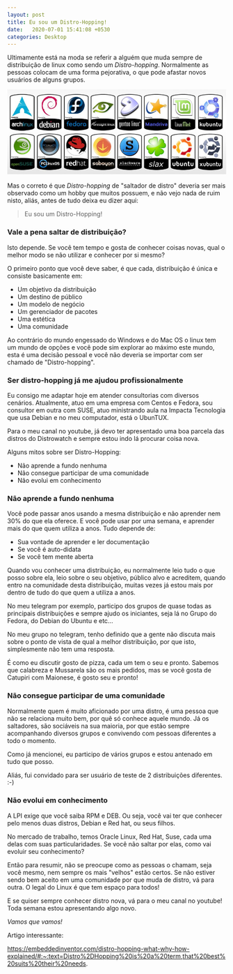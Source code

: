 ```yaml
---
layout: post
title: Eu sou um Distro-Hopping!
date:   2020-07-01 15:41:08 +0530
categories: Desktop
---
```


Ultimamente está na moda se referir a alguém que muda sempre de distribuição de linux como sendo um *Distro-hopping*. Normalmente as pessoas colocam de uma forma pejorativa, o que pode afastar novos usuários de alguns grupos. 

![distros](/images/distros.jpg)

Mas o correto é que *Distro-hopping* de "saltador de distro" deveria ser mais observado como um hobby que muitos possuem, e não vejo nada de ruim nisto, aliás, antes de tudo deixa eu dizer aqui:

> Eu sou um Distro-Hopping! 

### Vale a pena saltar de distribuição?
Isto depende. Se você tem tempo e gosta de conhecer coisas novas, qual o melhor modo se não utilizar e conhecer por si mesmo?

O primeiro ponto que você deve saber, é que cada, distribuição é única e consiste basicamente em:

- Um objetivo da distribuição
- Um destino de público
- Um modelo de negócio
- Um gerenciador de pacotes
- Uma estética
- Uma comunidade

Ao contrário do mundo engessado do Windows e do Mac OS o linux tem um mundo de opções e você pode sim explorar ao máximo este mundo, esta é uma decisão pessoal e você não deveria se importar com ser chamado de "Distro-hopping".


### Ser distro-hopping já me ajudou profissionalmente

Eu consigo me adaptar hoje em atender consultorias com diversos cenários. Atualmente, atuo em uma empresa com Centos e Fedora, sou consultor em outra com SUSE, atuo ministrando aula na Impacta Tecnologia que usa Debian e no meu computador, está o UbunTUX. 

Para o meu canal no youtube, já devo ter apresentado uma boa parcela das distros do Distrowatch e sempre estou indo lá procurar coisa nova.

Alguns mitos sobre ser Distro-Hopping:

- Não aprende a fundo nenhuma
- Não consegue participar de uma comunidade
- Não evolui em conhecimento

### Não aprende a fundo nenhuma

Você pode passar anos usando a mesma distribuição e não aprender nem 30% do que ela oferece. E você pode usar por uma semana, e aprender mais do que quem utiliza a anos. Tudo depende de:

- Sua vontade de aprender e ler documentação
- Se você é auto-didata
- Se você tem mente aberta

Quando vou conhecer uma distribuição, eu normalmente leio tudo o que posso sobre ela, leio sobre o seu objetivo, público alvo e acreditem, quando entro na comunidade desta distribuição, muitas vezes já estou mais por dentro de tudo do que quem a utiliza a anos.

No meu telegram por exemplo, participo dos grupos de quase todas as principais distribuições e sempre ajudo os iniciantes, seja lá no Grupo do Fedora, do Debian do Ubuntu e etc... 

No meu grupo no telegram, tenho definido que a gente não discuta mais sobre o ponto de vista de qual a melhor distribuição, por que isto, simplesmente não tem uma resposta.

É como eu discutir gosto de pizza, cada um tem o seu e pronto. Sabemos que calabreza e Mussarela são os mais pedidos, mas se você gosta de Catupiri com Maionese, é gosto seu e pronto!

### Não consegue participar de uma comunidade

Normalmente quem é muito aficionado por uma distro, é uma pessoa que não se relaciona muito bem, por quê só conhece aquele mundo. Já os saltadores, são sociáveis na sua maioria, por que estão sempre acompanhando diversos grupos e convivendo com pessoas diferentes a todo o momento.

Como já mencionei, eu participo de vários grupos e estou antenado em tudo que posso.

Aliás, fui convidado para ser usuário de teste de 2 distribuições diferentes. :-) 

### Não evolui em conhecimento
A LPI exige que você saiba RPM e DEB. Ou seja, você vai ter que conhecer pelo menos duas distros, Debian e Red hat, ou seus filhos. 

No mercado de trabalho, temos Oracle Linux, Red Hat, Suse, cada uma delas com suas particularidades. Se você não saltar por elas, como vai evoluir seu conhecimento? 

Então para resumir, não se preocupe como as pessoas o chamam, seja você mesmo, nem sempre os mais "velhos" estão certos. Se não estiver sendo bem aceito em uma comunidade por que muda de distro, vá para outra. O legal do Linux é que tem espaço para todos!

E se quiser sempre conhecer distro nova, vá para o meu canal no youtube! Toda semana estou apresentando algo novo.

*Vamos que vamos!*

Artigo interessante:

https://embeddedinventor.com/distro-hopping-what-why-how-explained/#:~:text=Distro%2DHopping%20is%20a%20term,that%20best%20suits%20their%20needs.